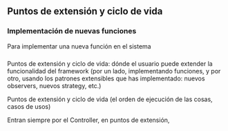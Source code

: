 ## Puntos de extensión y ciclo de vida

### Implementación de nuevas funciones

Para implementar una nueva función en el sistema 

### 

Puntos de extensión y ciclo de vida: dónde el usuario puede extender la funcionalidad del framework (por un lado, implementando funciones, y por otro, usando los patrones extensibles que has implementado: nuevos observers, nuevos strategy, etc.)

Puntos de extensión y ciclo de vida (el orden de ejecución de las cosas, casos de usos)

Entran siempre por el Controller, en puntos de extensión, 